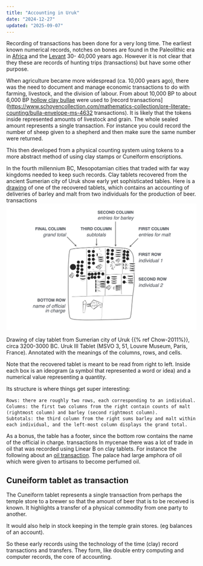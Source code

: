 ```yaml
---
title: "Accounting in Uruk"
date: "2024-12-27"
updated: "2025-09-07"
---
```


Recording of transactions has been done for a very long time.  The earliest known numerical records, notches on bones are found in the Paleolithic era in [Africa](https://en.wikipedia.org/wiki/Lebombo_bone) and the [Levant](https://arstechnica.com/science/2018/05/notched-gazelle-bones-may-be-the-signature-of-a-paleolithic-culture/) 30- 40,000 years ago.  However it is not clear that they these are records of hunting trips (transactions) but have some other purpose.

When agriculture became more widespread (ca. 10,000 years ago), there was the need to document and manage economic transactions to do with farming, livestock, and the division of labour.
From about 10,000 BP to about 6,000 BP [hollow clay bullae](https://en.wikipedia.org/wiki/Bulla_(seal)) were used to [record transactions](https://www.schoyencollection.com/mathematics-collection/pre-literate-counting/bulla-envelope-ms-4632 transactions).
It is likely that the tokens inside represented amounts of livestock and grain.
The whole sealed amount represents a single transaction.  For instance you could
record the number of sheep given to a shepherd and then make sure the same number were returned.

This then developed from a physical counting system using tokens to a more abstract method of using clay stamps or Cuneiform enscriptions.

In the fourth millennium BC, Mesopotamian cities that traded with far way kingdoms needed to keep such records. Clay tablets recovered from the ancient Sumerian city of Uruk show early yet sophisticated tables. Here is a [drawing](https://posit-dev.github.io/great-tables/blog/design-philosophy/) of one of the recovered tablets, which contains an accounting of deliveries of barley and malt from two individuals for the production of beer.
 transactions
![Uruk table with annotations](uruk_tablet_with_annotations.png)

Drawing of clay tablet from Sumerian city of Uruk {{% ref Chow-2011%}}, circa 3200-3000 BC. Uruk III Tablet (MSVO 3, 51, Louvre Museum, Paris, France). Annotated with the meanings of the columns, rows, and cells.

Note that the recovered tablet is meant to be read from right to left. Inside each box is an ideogram (a symbol that represented a word or idea) and a numerical value representing a quantity.

Its structure is where things get super interesting:

    Rows: there are roughly two rows, each corresponding to an individual.
    Columns: the first two columns from the right contain counts of malt (rightmost column) and barley (second rightmost column).
    Subtotals: the third column from the right sums barley and malt within each individual, and the left-most column displays the grand total.

As a bonus, the table has a footer, since the bottom row contains the name of the official in charge.
 transactions
In mycenae there was a lot of trade in oil that was recorded using Linear B on
clay tablets.  For instance the following about an [oil transaction](https://mycenaeanmiscellany.wordpress.com/2018/09/16/linear-b-translated-kn-fp1-6-7-16-and-48/).  The palace had large amphora of oil which were given to artisans to become perfumed oil.

## Cuneiform tablet as transaction

The Cuneiform tablet represents a single transaction from perhaps the temple store to a brewer so
that the amount of beer that is to be received is known.   It highlights a transfer of a physical commodity from one party to another.

It would also help in stock keeping in the temple grain stores.
(eg balances of an account).

So these early records using the technology of the time (clay) record transactions and transfers.  They form, like double entry computing and computer records, the core of accounting.
